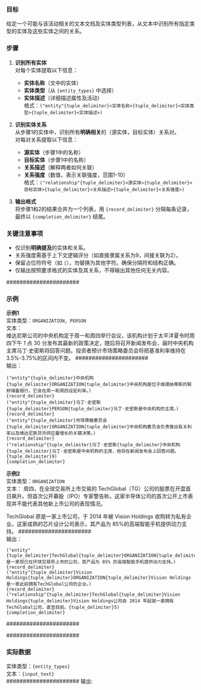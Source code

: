 ### 目标  
给定一个可能与该活动相关的文本文档及实体类型列表，从文本中识别所有指定类型的实体及这些实体之间的关系。  

### 步骤  
1. **识别所有实体**  
   对每个实体提取以下信息：  
   - **实体名称**（文中的实体）  
   - **实体类型**（从 `{entity_types}` 中选择）  
   - **实体描述**（详细描述属性及活动）  
   格式：`("entity"{tuple_delimiter}<实体名称>{tuple_delimiter}<实体类型>{tuple_delimiter}<实体描述>)`  

2. **识别实体关系**  
   从步骤1的实体中，识别所有**明确相关**的（源实体，目标实体）关系对。  
   对每对关系提取以下信息：  
   - **源实体**（步骤1中的名称）  
   - **目标实体**（步骤1中的名称）  
   - **关系描述**（解释两者如何关联）  
   - **关系强度**（数值，表示关联强度，范围1-10）  
   格式：`("relationship"{tuple_delimiter}<源实体>{tuple_delimiter}<目标实体>{tuple_delimiter}<关系描述>{tuple_delimiter}<关系强度>)`  

3. **输出格式**  
   将步骤1和2的结果合并为一个列表，用 `{record_delimiter}` 分隔每条记录，最终以 `{completion_delimiter}` 结尾。  

### 关键注意事项  
- 仅识别**明确提及**的实体和关系。  
- 关系强度需基于上下文逻辑评分（如直接隶属关系为9，间接关联为2）。  
- 保留占位符符号（如 `|`），勿替换为其他字符。确保分隔符和结构正确。  
- 仅输出按照要求格式的实体及其关系，不得输出其他任何无关内容。 

######################

### 示例  
**示例1**  
实体类型：`ORGANIZATION, PERSON`  
文本：  
维达尼斯公司的中央机构定于周一和周四举行会议，该机构计划于太平洋夏令时周四下午 1 点 30 分发布其最新的政策决定，随后将召开新闻发布会，届时中央机构主席马丁·史密斯将回答问题。投资者预计市场策略委员会将把基准利率维持在 3.5%-3.75%的区间内不变。
######################  
输出：
```
("entity"{tuple_delimiter}中央机构{tuple_delimiter}ORGANIZATION{tuple_delimiter}中央机构是位于维德纳蒂斯的联邦储备银行，它会在周一和周四设定利率。)
{record_delimiter}
("entity"{tuple_delimiter}马丁·史密斯{tuple_delimiter}PERSON{tuple_delimiter}马丁·史密斯是中央机构的主席。)
{record_delimiter}
("entity"{tuple_delimiter}市场策略委员会{tuple_delimiter}ORGANIZATION{tuple_delimiter}中央机构委员会负责做出有关利率以及维达尼斯货币供应量增长的关键决策。)
{record_delimiter}
("relationship"{tuple_delimiter}马丁·史密斯{tuple_delimiter}中央机构{tuple_delimiter}马丁·史密斯是中央机构的主席，他将在新闻发布会上回答问题。{tuple_delimiter}9)
{completion_delimiter}
```

**示例2**  
实体类型：`ORGANIZATION`  
文本： 
周四，在全球交易所上市交易的 TechGlobal（TG）公司的股票在开盘首日飙升。但首次公开募股（IPO）专家警告称，这家半导体公司的首次公开上市表现并不能代表其他新上市公司的表现情况。

TechGlobal 原是一家上市公司，于 2014 年被 Vision Holdings 收购转为私有企业。这家成熟的芯片设计公司表示，其产品为 85%的高端智能手机提供动力支持。
######################  
输出：
```
("entity"{tuple_delimiter}TechGlobal{tuple_delimiter}ORGANIZATION{tuple_delimiter}TechGlobal 是一家现已在环球交易所上市的公司，其产品为 85% 的高端智能手机提供动力支持。)
{record_delimiter}
("entity"{tuple_delimiter}Vision Holdings{tuple_delimiter}ORGANIZATION{tuple_delimiter}Vision Holdings是一家此前拥有TechGlobal公司的企业。)
{record_delimiter}
("relationship"{tuple_delimiter}TechGlobal{tuple_delimiter}Vision Holdings{tuple_delimiter}Vision Holdings公司自 2014 年起就一直拥有TechGlobal公司，直至目前。{tuple_delimiter}5)
{completion_delimiter}
```
######################


######################
### 实际数据  
实体类型：`{entity_types}`  
文本：`{input_text}`  
######################
输出:

